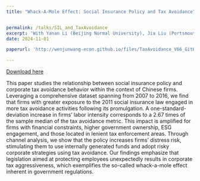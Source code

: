 ```yaml
---
title: "Whack-A-Mole Effect: Social Insurance Policy and Tax Avoidance"


permalink: /talks/SIL_and_TaxAvoidance
excerpt: 'With Yanan Li (Beijing Normal University), Jia Liu (Portsmouth University)'
date: 2024-11-01

paperurl: 'http://wenjunwang-econ.github.io/files/TaxAvoidance_V66_GitHub.pdf'

---
```

[Download here](http://wenjunwang-econ.github.io/files/TaxAvoidance_V66_GitHub.pdf)

This paper studies the relationship between social insurance policy and corporate tax avoidance behavior within the context of Chinese firms. Leveraging a comprehensive
dataset spanning from 2007 to 2016, we find that firms with greater exposure to the 2011 social insurance law engaged in more tax avoidance activities following its
promulgation. A one-standard-deviation increase in firms’ labor intensity corresponds to a 2.67 times of the sample median of the tax avoidance metric. This impact is
amplified for firms with financial constraints, higher government ownership, ESG engagement, and those located in lenient tax enforcement areas. Through channel
analysis, we show that the policy increases firms’ distress risk, stimulating them to use internally generated funds and adopt risky corporate strategies using tax
avoidance. Our findings emphasize that legislation aimed at protecting employees unexpectedly results in corporate tax aggressiveness, which exemplifies the so-called
whack-a-mole effect inherent in government regulations.
